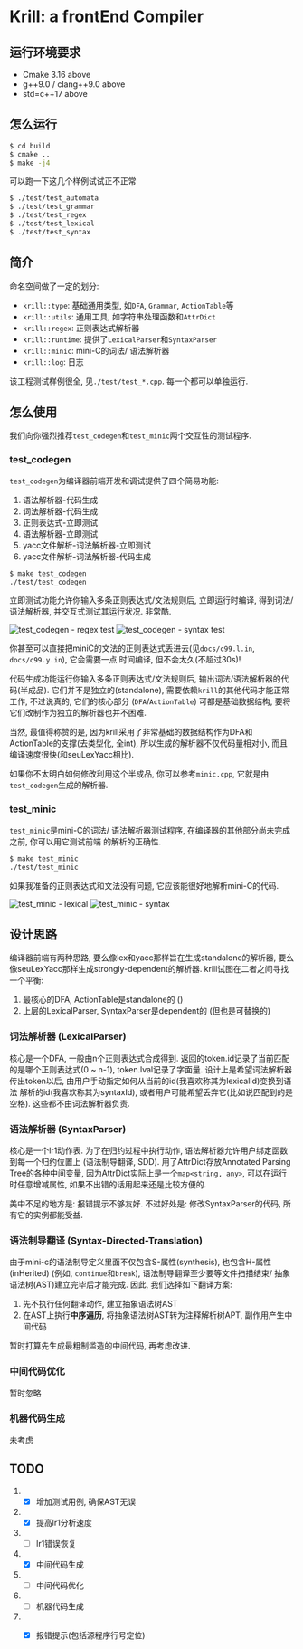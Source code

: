 # Krill: a frontEnd Compiler

## 运行环境要求

- Cmake 3.16 above
- g++9.0 / clang++9.0 above
- std=c++17 above

## 怎么运行

```bash
$ cd build
$ cmake ..
$ make -j4
````

可以跑一下这几个样例试试正不正常

```bash
$ ./test/test_automata
$ ./test/test_grammar
$ ./test/test_regex
$ ./test/test_lexical
$ ./test/test_syntax
````

## 简介

命名空间做了一定的划分: 

- `krill::type`: 基础通用类型, 如`DFA`, `Grammar`, `ActionTable`等
- `krill::utils`: 通用工具, 如字符串处理函数和`AttrDict`
- `krill::regex`: 正则表达式解析器
- `krill::runtime`: 提供了`LexicalParser`和`SyntaxParser`
- `krill::minic`: mini-C的词法/ 语法解析器
- `krill::log`: 日志

该工程测试样例很全, 见`./test/test_*.cpp`. 
每一个都可以单独运行. 

## 怎么使用

我们向你强烈推荐`test_codegen`和`test_minic`两个交互性的测试程序. 

### test_codegen

`test_codegen`为编译器前端开发和调试提供了四个简易功能: 

1. 语法解析器-代码生成
2. 词法解析器-代码生成
3. 正则表达式-立即测试
4. 语法解析器-立即测试
5. yacc文件解析-词法解析器-立即测试
6. yacc文件解析-词法解析器-代码生成

```bash
$ make test_codegen
./test/test_codegen
```

立即测试功能允许你输入多条正则表达式/文法规则后, 立即运行时编译, 得到词法/语法解析器, 
并交互式测试其运行状况. 非常酷. 

![test_codegen - regex test](README/README1.png)
![test_codegen - syntax test](README/README0.png)

你甚至可以直接把miniC的文法的正则表达式丢进去(见`docs/c99.l.in`, `docs/c99.y.in`), 它会需要一点
时间编译, 但不会太久(不超过30s)! 

代码生成功能运行你输入多条正则表达式/文法规则后, 输出词法/语法解析器的代码(半成品). 
它们并不是独立的(standalone), 需要依赖`krill`的其他代码才能正常工作, 不过说真的, 它们的核心部分
(`DFA`/`ActionTable`) 可都是基础数据结构, 要将它们改制作为独立的解析器也并不困难. 

当然, 最值得称赞的是, 因为krill采用了非常基础的数据结构作为DFA和ActionTable的支撑(去类型化, 全int), 
所以生成的解析器不仅代码量相对小, 而且编译速度很快(和seuLexYacc相比). 

如果你不太明白如何修改利用这个半成品, 你可以参考`minic.cpp`, 它就是由`test_codegen`生成的解析器. 

### test_minic

`test_minic`是mini-C的词法/ 语法解析器测试程序, 在编译器的其他部分尚未完成之前, 你可以用它测试前端
的解析的正确性. 

```bash
$ make test_minic
./test/test_minic
```

如果我准备的正则表达式和文法没有问题, 它应该能很好地解析mini-C的代码. 

![test_minic - lexical](README/README2.png)
![test_minic - syntax](README/README3.png)


## 设计思路

编译器前端有两种思路, 要么像lex和yacc那样旨在生成standalone的解析器, 
要么像seuLexYacc那样生成strongly-dependent的解析器. krill试图在二者之间寻找一个平衡: 

1. 最核心的DFA, ActionTable是standalone的 ()
2. 上层的LexicalParser, SyntaxParser是dependent的 (但也是可替换的)

### 词法解析器 (LexicalParser)

核心是一个DFA, 一般由n个正则表达式合成得到. 
返回的token.id记录了当前匹配的是哪个正则表达式(0 ~ n-1), token.lval记录了字面量. 
设计上是希望词法解析器传出token以后, 由用户手动指定如何从当前的id(我喜欢称其为lexicalId)变换到语法
解析的id(我喜欢称其为syntaxId), 或者用户可能希望丢弃它(比如说匹配到的是空格). 这些都不由词法解析器负责. 

### 语法解析器 (SyntaxParser)

核心是一个lr1动作表. 
为了在归约过程中执行动作, 语法解析器允许用户绑定函数到每一个归约位置上 (语法制导翻译, SDD). 
用了AttrDict存放Annotated Parsing Tree的各种中间变量, 因为AttrDict实际上是一个`map<string, any>`, 
可以在运行时任意增减属性, 如果不出错的话用起来还是比较方便的. 

美中不足的地方是: 报错提示不够友好. 不过好处是: 修改SyntaxParser的代码, 所有它的实例都能受益. 

### 语法制导翻译 (Syntax-Directed-Translation)

由于mini-c的语法制导定义里面不仅包含S-属性(synthesis), 也包含H-属性(inHerited) 
(例如, `continue`和`break`), 语法制导翻译至少要等文件扫描结束/ 抽象语法树(AST)建立完毕后才能完成. 
因此, 我们选择如下翻译方案: 

1. 先不执行任何翻译动作, 建立抽象语法树AST
2. 在AST上执行**中序遍历**, 将抽象语法树AST转为注释解析树APT, 副作用产生中间代码

暂时打算先生成最粗制滥造的中间代码, 再考虑改进. 

### 中间代码优化

暂时忽略

### 机器代码生成

未考虑

## TODO

1. - [x] 增加测试用例, 确保AST无误 
2. - [x] 提高lr1分析速度
3. - [ ] lr1错误恢复
4. - [x] 中间代码生成
5. - [ ] 中间代码优化
6. - [ ] 机器代码生成
7. - [x] 报错提示(包括源程序行号定位)





